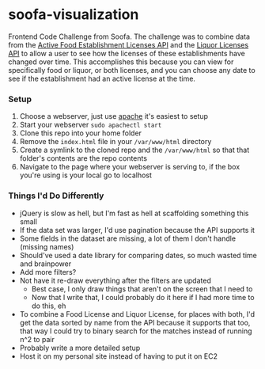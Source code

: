 # soofa-visualization
Frontend Code Challenge from Soofa. The challenge was to combine data from the [Active Food Establishment Licenses API](http://dev.socrata.com/foundry/#/data.cityofboston.gov/fdxy-gydq) and the [Liquor Licenses API](http://dev.socrata.com/foundry/#/data.cityofboston.gov/g9d9-7sj6) to allow a user to see how the licenses of these establishments have changed over time. This accomplishes this because you can view for specifically food or liquor, or both licenses, and you can choose any date to see if the establishment had an active license at the time.

### Setup
1. Choose a webserver, just use [apache](https://www.digitalocean.com/community/tutorials/how-to-configure-the-apache-web-server-on-an-ubuntu-or-debian-vps) it's easiest to setup
2. Start your webserver `sudo apachectl start`
3. Clone this repo into your home folder
4. Remove the `index.html` file in your `/var/www/html` directory
5. Create a symlink to the cloned repo and the `/var/www/html` so that that folder's contents are the repo contents
6. Navigate to the page where your webserver is serving to, if the box you're using is your local go to localhost

### Things I'd Do Differently
* jQuery is slow as hell, but I'm fast as hell at scaffolding something this small
* If the data set was larger, I'd use pagination because the API supports it
* Some fields in the dataset are missing, a lot of them I don't handle (missing names)
* Should've used a date library for comparing dates, so much wasted time and brainpower
* Add more filters?
* Not have it re-draw everything after the filters are updated
  * Best case, I only draw things that aren't on the screen that I need to
  * Now that I write that, I could probably do it here if I had more time to do this, eh
* To combine a Food License and Liquor License, for places with both, I'd get the data sorted by name from the API because it supports that too, that way I could try to binary search for the matches instead of running n^2 to pair
* Probably write a more detailed setup
* Host it on my personal site instead of having to put it on EC2
